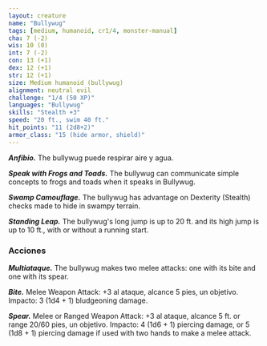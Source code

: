 ```yaml
---
layout: creature
name: "Bullywug"
tags: [medium, humanoid, cr1/4, monster-manual]
cha: 7 (-2)
wis: 10 (0)
int: 7 (-2)
con: 13 (+1)
dex: 12 (+1)
str: 12 (+1)
size: Medium humanoid (bullywug)
alignment: neutral evil
challenge: "1/4 (50 XP)"
languages: "Bullywug"
skills: "Stealth +3"
speed: "20 ft., swim 40 ft."
hit_points: "11 (2d8+2)"
armor_class: "15 (hide armor, shield)"
---
```


***Anfibio.*** The bullywug puede respirar aire y agua.

***Speak with Frogs and Toads.*** The bullywug can communicate simple concepts to frogs and toads when it speaks in Bullywug.

***Swamp Camouflage.*** The bullywug has advantage on Dexterity (Stealth) checks made to hide in swampy terrain.

***Standing Leap.*** The bullywug's long jump is up to 20 ft. and its high jump is up to 10 ft., with or without a running start.

### Acciones

***Multiataque.*** The bullywug makes two melee attacks: one with its bite and one with its spear.

***Bite.*** Melee Weapon Attack: +3 al ataque, alcance 5 pies, un objetivo. Impacto: 3 (1d4 + 1) bludgeoning damage.

***Spear.*** Melee or Ranged Weapon Attack: +3 al ataque, alcance 5 ft. or range 20/60 pies, un objetivo. Impacto: 4 (1d6 + 1) piercing damage, or 5 (1d8 + 1) piercing damage if used with two hands to make a melee attack.